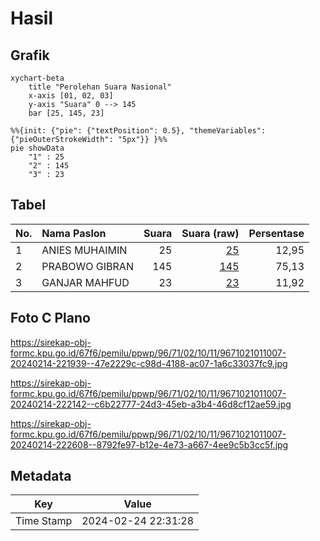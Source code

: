 # Hasil

## Grafik

```mermaid
xychart-beta
    title "Perolehan Suara Nasional"
    x-axis [01, 02, 03]
    y-axis "Suara" 0 --> 145
    bar [25, 145, 23]
```

```mermaid
%%{init: {"pie": {"textPosition": 0.5}, "themeVariables": {"pieOuterStrokeWidth": "5px"}} }%%
pie showData
    "1" : 25
    "2" : 145
    "3" : 23
```

## Tabel

| No. | Nama Paslon    | Suara | Suara (raw) | Persentase |
|:--- |:-------------- | -----:| -----------:| ----------:|
| 1   | ANIES MUHAIMIN | 25    | [25][p-1]   | 12,95      |
| 2   | PRABOWO GIBRAN | 145   | [145][p-2]  | 75,13      |
| 3   | GANJAR MAHFUD  | 23    | [23][p-3]   | 11,92      |


[p-1]: https://github.com/gigit-pemilu/pemilu-2024/blob/main/pilpres/hitung-suara/sub/96-papua-barat-daya/sub/71-kota-sorong/sub/02-sorong-timur/sub/1011-klawuyuk/sub/007-tps/sub/paslon-1.txt
[p-2]: https://github.com/gigit-pemilu/pemilu-2024/blob/main/pilpres/hitung-suara/sub/96-papua-barat-daya/sub/71-kota-sorong/sub/02-sorong-timur/sub/1011-klawuyuk/sub/007-tps/sub/paslon-2.txt
[p-3]: https://github.com/gigit-pemilu/pemilu-2024/blob/main/pilpres/hitung-suara/sub/96-papua-barat-daya/sub/71-kota-sorong/sub/02-sorong-timur/sub/1011-klawuyuk/sub/007-tps/sub/paslon-3.txt

## Foto C Plano

https://sirekap-obj-formc.kpu.go.id/67f6/pemilu/ppwp/96/71/02/10/11/9671021011007-20240214-221939--47e2229c-c98d-4188-ac07-1a6c33037fc9.jpg

https://sirekap-obj-formc.kpu.go.id/67f6/pemilu/ppwp/96/71/02/10/11/9671021011007-20240214-222142--c6b22777-24d3-45eb-a3b4-46d8cf12ae59.jpg

https://sirekap-obj-formc.kpu.go.id/67f6/pemilu/ppwp/96/71/02/10/11/9671021011007-20240214-222608--8792fe97-b12e-4e73-a667-4ee9c5b3cc5f.jpg


## Metadata

| Key        | Value               |
| ---------- | ------------------- |
| Time Stamp | 2024-02-24 22:31:28 |



